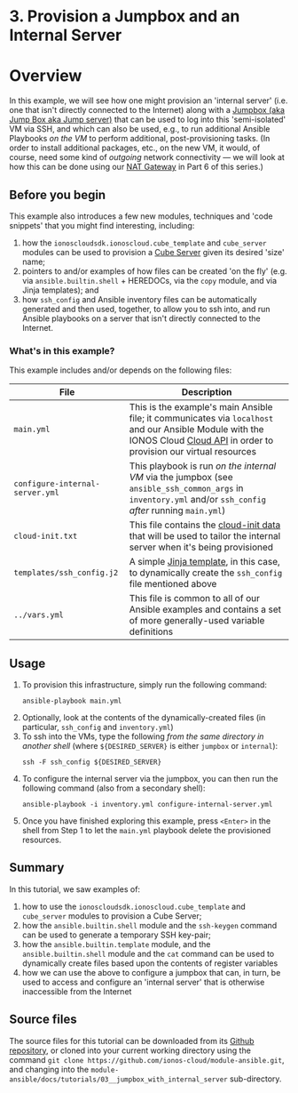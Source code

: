 # 3. Provision a Jumpbox and an Internal Server

# Overview
In this example, we will see how one might provision an 'internal server' (i.e. one that isn't directly connected to the Internet) along with a [Jumpbox (aka Jump Box aka Jump server)](https://en.wikipedia.org/wiki/Jump_server) that can be used to log into this 'semi-isolated' VM via SSH, and which can also be used, e.g., to run additional Ansible Playbooks _on the VM_ to perform additional, post-provisioning tasks. (In order to install additional packages, etc., on the new VM, it would, of course, need some kind of _outgoing_ network connectivity — we will look at how this can be done using our [NAT Gateway](https://docs.ionos.com/cloud/early-access/nat-gateway/overview) in Part 6 of this series.)




## Before you begin
This example also introduces a few new modules, techniques and 'code snippets' that you might find interesting, including:

1. how the `ionoscloudsdk.ionoscloud.cube_template` and `cube_server` modules can be used to provision a [Cube Server](https://docs.ionos.com/cloud/compute/cloud-cubes/cloud-cubes) given its desired 'size' name;
2. pointers to and/or examples of how files can be created 'on the fly' (e.g. via `ansible.builtin.shell` + HEREDOCs, via the `copy` module, and via Jinja templates); and
3. how `ssh_config` and Ansible inventory files can be automatically generated and then used, together, to allow you to ssh into, and run Ansible playbooks on a server that isn't directly connected to the Internet.



### What's in this example?
This example includes and/or depends on the following files:

| File                | Description                                                                                                          |
| ---                 | ---                                                                                                                  |
| `main.yml`                        | This is the example's main Ansible file; it communicates via `localhost` and our Ansible Module with the IONOS Cloud [Cloud API](https://api.ionos.com/docs/cloud/) in order to provision our virtual resources   |
| `configure-internal-server.yml`   | This playbook is run _on the internal VM_ via the jumpbox (see `ansible_ssh_common_args` in `inventory.yml` and/or `ssh_config` _after_ running `main.yml`)   |
| `cloud-init.txt`                  | This file contains the [cloud-init data](https://docs.ionos.com/cloud/compute-engine/virtual-servers/how-tos/boot-cloud-init) that will be used to tailor the internal server when it's being provisioned    |
| `templates/ssh_config.j2`         | A simple [Jinja template](https://docs.ansible.com/ansible/latest/playbook_guide/playbooks_templating.html), in this case, to dynamically create the `ssh_config` file mentioned above     |
| `../vars.yml`                     | This file is common to all of our Ansible examples and contains a set of more generally-used variable definitions    |




## Usage

1. To provision this infrastructure, simply run the following command:
   ```
   ansible-playbook main.yml
   ```
2. Optionally, look at the contents of the dynamically-created files (in particular, `ssh_config` and `inventory.yml`)
3. To ssh into the VMs, type the following _from the same directory in another shell_ (where `${DESIRED_SERVER}` is either `jumpbox` or `internal`):
   ```
   ssh -F ssh_config ${DESIRED_SERVER}
   ```
4. To configure the internal server via the jumpbox, you can then run the following command (also from a secondary shell):
   ```
   ansible-playbook -i inventory.yml configure-internal-server.yml
   ```
5. Once you have finished exploring this example, press `<Enter>` in the shell from Step 1 to let the `main.yml` playbook delete the provisioned resources.




## Summary
In this tutorial, we saw examples of:

1. how to use the `ionoscloudsdk.ionoscloud.cube_template` and `cube_server` modules to provision a Cube Server;
2. how the `ansible.builtin.shell` module and the `ssh-keygen` command can be used to generate a temporary SSH key-pair;
3. how the `ansible.builtin.template` module, and the `ansible.builtin.shell` module and the `cat` command can be used to dynamically create files based upon the contents of register variables
4. how we can use the above to configure a jumpbox that can, in turn, be used to access and configure an 'internal server' that is otherwise inaccessible from the Internet




## Source files
The source files for this tutorial can be downloaded from its [Github repository](https://github.com/ionos-cloud/module-ansible/tree/master/docs), or cloned into your current working directory using the command `git clone https://github.com/ionos-cloud/module-ansible.git`, and changing into the `module-ansible/docs/tutorials/03__jumpbox_with_internal_server` sub-directory.
